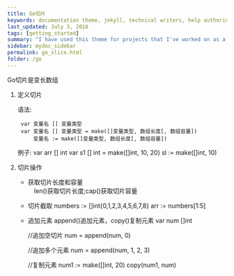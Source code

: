 ```yaml
---
title: Go切片
keywords: documentation theme, jekyll, technical writers, help authoring tools, hat replacements
last_updated: July 3, 2016
tags: [getting_started]
summary: "I have used this theme for projects that I've worked on as a professional technical writer."
sidebar: mydoc_sidebar
permalink: go_slice.html
folder: /go
---
```


Go切片是变长数组

1. 定义切片
      
    语法:

        var 变量名 [] 变量类型
        var 变量名 [] 变量类型 = make([]变量类型, 数组长度[, 数组容量])
            变量名 := make([]变量类型, 数组长度[, 数组容量])

    例子:
        var arr [] int
        var s1 [] int = make([]int, 10, 20)
            sl := make([]int, 10)


2. 切片操作
      
   * 获取切片长度和容量  
    　len()获取切片长度;cap()获取切片容量

   * 切片截取
     numbers := []int{0,1,2,3,4,5,6,7,8}
     arr := numbers[1:5]

   * 追加元素
     append()追加元素，copy()复制元素
     var num []int

     //追加空切片
     num = append(num, 0)

     //追加多个元素
     num = append(num, 1, 2, 3)

     //复制元素
     num1 := make([]int, 20)
     copy(num1, num)





